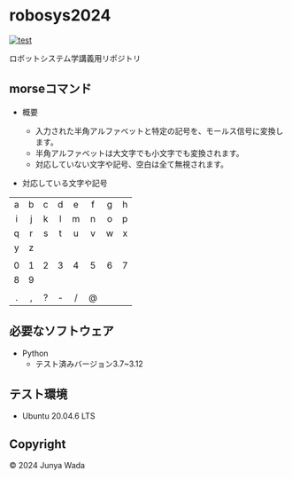 # robosys2024
[![test](https://github.com/JEISU20xx/robosys2024/actions/workflows/test.yml/badge.svg)](https://github.com/JEISU20xx/robosys2024/actions/workflows/test.yml)

ロボットシステム学講義用リポジトリ

## morseコマンド
- 概要
  - 入力された半角アルファベットと特定の記号を、モールス信号に変換します。
  - 半角アルファベットは大文字でも小文字でも変換されます。
  - 対応していない文字や記号、空白は全て無視されます。

- 対応している文字や記号

|     |     |     |     |     |     |     |     |
|:---:|:---:|:---:|:---:|:---:|:---:|:---:|:---:|
|a    |b    |c    |d    |e    |f    |g    |h    |
|i    |j    |k    |l    |m    |n    |o    |p    |
|q    |r    |s    |t    |u    |v    |w    |x    |
|y    |z    |     |     |     |     |     |     |
|     |     |     |     |     |     |     |     |
|0    |1    |2    |3    |4    |5    |6    |7    |
|8    |9    |     |     |     |     |     |     |
|     |     |     |     |     |     |     |     |
|.    |,    |?    |-    |/    |@    |     |     |

## 必要なソフトウェア
- Python
    - テスト済みバージョン3.7~3.12

## テスト環境
- Ubuntu 20.04.6 LTS

## Copyright
© 2024 Junya Wada
